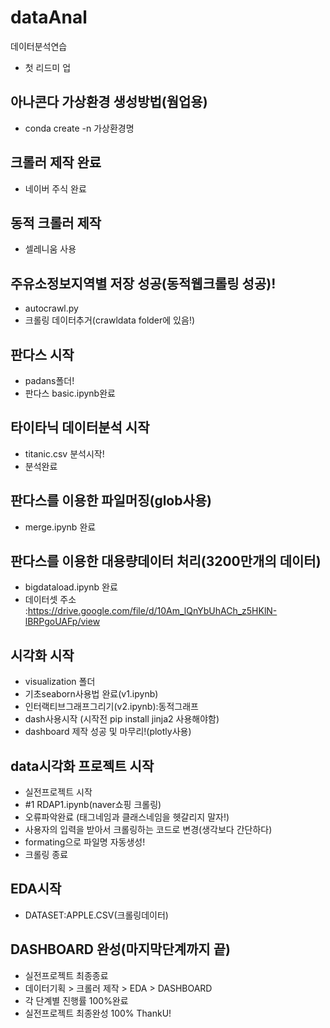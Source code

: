 # dataAnal

데이터분석연습

- 첫 리드미 업

## 아나콘다 가상환경 생성방법(웜업용)

- conda create -n 가상환경명

## 크롤러 제작 완료

- 네이버 주식 완료

## 동적 크롤러 제작

- 셀레니움 사용

## 주유소정보지역별 저장 성공(동적웹크롤링 성공)!
- autocrawl.py
- 크롤링 데이터추거(crawldata folder에 있음!)

## 판다스 시작
 - padans폴더!
 - 판다스 basic.ipynb완료

## 타이타닉 데이터분석 시작
 - titanic.csv 분석시작!
 - 분석완료

## 판다스를 이용한 파일머징(glob사용)
- merge.ipynb 완료
  
##  판다스를 이용한 대용량데이터 처리(3200만개의 데이터)
- bigdataload.ipynb 완료
- 데이터셋 주소 :https://drive.google.com/file/d/10Am_lQnYbUhACh_z5HKlN-lBRPgoUAFp/view

## 시각화 시작
- visualization 폴더
- 기초seaborn사용법 완료(v1.ipynb)
- 인터랙티브그래프그리기(v2.ipynb):동적그래프
- dash사용시작 (시작전 pip install jinja2 사용해야함)
- dashboard 제작 성공 및 마무리!(plotly사용)


## data시각화 프로젝트 시작
- 실전프로젝트 시작
- #1 RDAP1.ipynb(naver쇼핑 크롤링)
- 오류파악완료 (태그네임과 클래스네임을 헷갈리지 말자!)
- 사용자의 입력을 받아서 크롤링하는 코드로 변경(생각보다 간단하다)
- formating으로 파일명 자동생성!
- 크롤링 종료

## EDA시작 
- DATASET:APPLE.CSV(크롤링데이터)

## DASHBOARD 완성(마지막단계까지 끝)
- 실전프로젝트 최종종료
- 데이터기획 > 크롤러 제작 > EDA > DASHBOARD
- 각 단계별 진행률 100%완료
- 실전프로젝트 최종완성 100% ThankU!